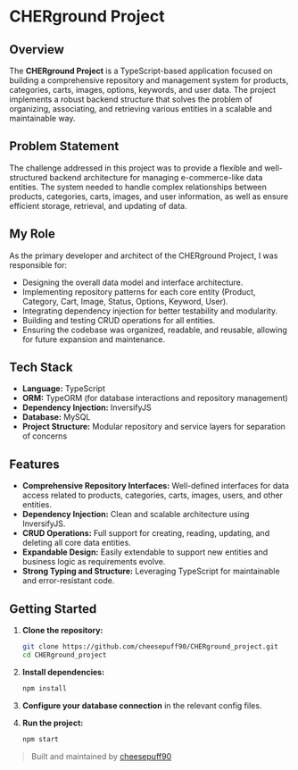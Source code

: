 # CHERground Project

## Overview

The **CHERground Project** is a TypeScript-based application focused on building a comprehensive repository and management system for products, categories, carts, images, options, keywords, and user data. The project implements a robust backend structure that solves the problem of organizing, associating, and retrieving various entities in a scalable and maintainable way.

## Problem Statement

The challenge addressed in this project was to provide a flexible and well-structured backend architecture for managing e-commerce-like data entities. The system needed to handle complex relationships between products, categories, carts, images, and user information, as well as ensure efficient storage, retrieval, and updating of data. 

## My Role

As the primary developer and architect of the CHERground Project, I was responsible for:
- Designing the overall data model and interface architecture.
- Implementing repository patterns for each core entity (Product, Category, Cart, Image, Status, Options, Keyword, User).
- Integrating dependency injection for better testability and modularity.
- Building and testing CRUD operations for all entities.
- Ensuring the codebase was organized, readable, and reusable, allowing for future expansion and maintenance.

## Tech Stack

- **Language:** TypeScript
- **ORM:** TypeORM (for database interactions and repository management)
- **Dependency Injection:** InversifyJS
- **Database:** MySQL
- **Project Structure:** Modular repository and service layers for separation of concerns

## Features

- **Comprehensive Repository Interfaces:** Well-defined interfaces for data access related to products, categories, carts, images, users, and other entities.
- **Dependency Injection:** Clean and scalable architecture using InversifyJS.
- **CRUD Operations:** Full support for creating, reading, updating, and deleting all core data entities.
- **Expandable Design:** Easily extendable to support new entities and business logic as requirements evolve.
- **Strong Typing and Structure:** Leveraging TypeScript for maintainable and error-resistant code.

## Getting Started

1. **Clone the repository:**
   ```bash
   git clone https://github.com/cheesepuff90/CHERground_project.git
   cd CHERground_project
   ```

2. **Install dependencies:**
   ```bash
   npm install
   ```

3. **Configure your database connection** in the relevant config files.

4. **Run the project:**
   ```bash
   npm start
   ```

> Built and maintained by [cheesepuff90](https://github.com/cheesepuff90)
